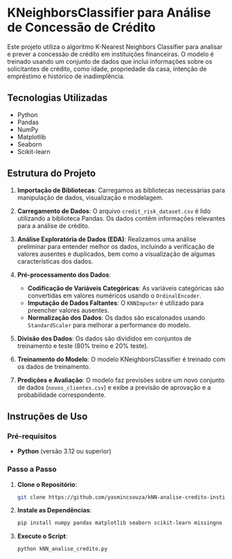 # KNeighborsClassifier para Análise de Concessão de Crédito

Este projeto utiliza o algoritmo K-Nearest Neighbors Classifier para analisar e prever a concessão de crédito em instituições financeiras. O modelo é treinado usando um conjunto de dados que inclui informações sobre os solicitantes de crédito, como idade, propriedade da casa, intenção de empréstimo e histórico de inadimplência.

## Tecnologias Utilizadas

- Python
- Pandas
- NumPy
- Matplotlib
- Seaborn
- Scikit-learn

## Estrutura do Projeto

1. **Importação de Bibliotecas**: Carregamos as bibliotecas necessárias para manipulação de dados, visualização e modelagem.
  
2. **Carregamento de Dados**: O arquivo `credit_risk_dataset.csv` é lido utilizando a biblioteca Pandas. Os dados contêm informações relevantes para a análise de crédito.

3. **Análise Exploratória de Dados (EDA)**: Realizamos uma análise preliminar para entender melhor os dados, incluindo a verificação de valores ausentes e duplicados, bem como a visualização de algumas características dos dados.

4. **Pré-processamento dos Dados**:
    - **Codificação de Variáveis Categóricas**: As variáveis categóricas são convertidas em valores numéricos usando o `OrdinalEncoder`.
    - **Imputação de Dados Faltantes**: O `KNNImputer` é utilizado para preencher valores ausentes.
    - **Normalização dos Dados**: Os dados são escalonados usando `StandardScaler` para melhorar a performance do modelo.

5. **Divisão dos Dados**: Os dados são divididos em conjuntos de treinamento e teste (80% treino e 20% teste).

6. **Treinamento do Modelo**: O modelo KNeighborsClassifier é treinado com os dados de treinamento.

7. **Predições e Avaliação**: O modelo faz previsões sobre um novo conjunto de dados (`novos_clientes.csv`) e exibe a previsão de aprovação e a probabilidade correspondente.

## Instruções de Uso

### Pré-requisitos

- **Python** (versão 3.12 ou superior)

### Passo a Passo

1. **Clone o Repositório**:
   ```bash
   git clone https://github.com/yasmincsouza/kNN-analise-credito-instituicao-financeira

2. **Instale as Dependências**:
   ```bash
   pip install numpy pandas matplotlib seaborn scikit-learn missingno

2. **Execute o Script**:
   ```bash
   python kNN_analise_credito.py